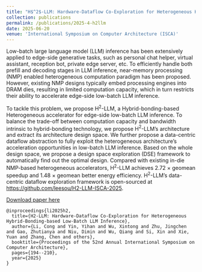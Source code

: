 ```yaml
---
title: "H$^2$-LLM: Hardware-Dataflow Co-Exploration for Heterogeneous Hybrid-Bonding-based Low-Batch LLM Inference"
collection: publications
permalink: /publications/2025-4-h2llm
date: 2025-06-20
venue: 'International Symposium on Computer Architecture (ISCA)' 
---
```

Low-batch large language model (LLM) inference has been extensively applied to edge-side generative tasks, such as personal chat helper, virtual assistant, reception bot, private edge server, etc. To efficiently handle both prefill and decoding stages in LLM inference, near-memory processing (NMP) enabled heterogeneous computation paradigm has been proposed. However, existing NMP designs typically embed processing engines into DRAM dies, resulting in limited computation capacity, which in turn restricts their ability to accelerate edge-side low-batch LLM inference.

To tackle this problem, we propose H$^2$-LLM, a Hybrid-bonding-based Heterogeneous accelerator for edge-side low-batch LLM inference. To balance the trade-off between computation capacity and bandwidth intrinsic to hybrid-bonding technology, we propose H$^2$-LLM’s architecture and extract its architecture design space. We further propose a data-centric dataflow abstraction to fully exploit the heterogeneous architecture’s acceleration opportunities in low-batch LLM inference. Based on the whole design space, we propose a design space exploration (DSE) framework to automatically find out the optimal design. Compared with existing in-die NMP-based heterogeneous accelerators, H$^2$-LLM achieves 2.72 × geomean speedup and 1.48 × geomean better energy efficiency. H$^2$-LLM’s data-centric dataflow exploration framework is open-sourced at https://github.com/leesou/H2-LLM-ISCA-2025.

[Download paper here](https://dl.acm.org/doi/full/10.1145/3695053.3731008)

```
@inproceedings{li2025h2,
  title={H2-LLM: Hardware-Dataflow Co-Exploration for Heterogeneous Hybrid-Bonding-based Low-Batch LLM Inference},
  author={Li, Cong and Yin, Yihan and Wu, Xintong and Zhu, Jingchen and Gao, Zhutianya and Niu, Dimin and Wu, Qiang and Si, Xin and Xie, Yuan and Zhang, Chen and others},
  booktitle={Proceedings of the 52nd Annual International Symposium on Computer Architecture},
  pages={194--210},
  year={2025}
}
```